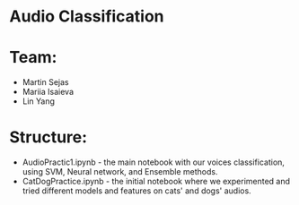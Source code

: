 # Audio Classification

# Team: 

- Martin Sejas
- Mariia Isaieva 
- Lin Yang

# Structure:

- AudioPractic1.ipynb - the main notebook with our voices classification, using SVM, Neural network, and Ensemble methods.
- CatDogPractice.ipynb - the initial notebook where we experimented and tried different models and features on cats' and dogs' audios.
